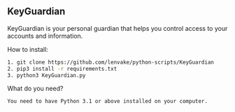 ## KeyGuardian
KeyGuardian is your personal guardian that helps you control access to your accounts and information.

   How to install:
```bash
1. git clone https://github.com/lenvake/python-scripts/KeyGuardian
2. pip3 install -r requirements.txt
3. python3 KeyGuardian.py
```
What do you need?
```bash
You need to have Python 3.1 or above installed on your computer.
```
